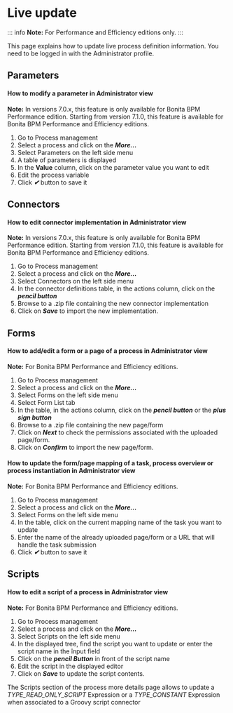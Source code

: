 # Live update

::: info
**Note:** For Performance and Efficiency editions only.
:::

This page explains how to update live process definition information. You need to be logged in with the Administrator profile.

## Parameters

#### How to modify a parameter in Administrator view  

**Note:** In versions 7.0.x, this feature is only available for Bonita BPM Performance edition. Starting from version 7.1.0, this feature is available for Bonita BPM Performance and Efficiency editions. 

1. Go to Process management
2. Select a process and click on the _**More...**_
3. Select Parameters on the left side menu
4. A table of parameters is displayed
5. In the **Value** column, click on the parameter value you want to edit
6. Edit the process variable
7. Click _**✔**_ button to save it

## Connectors

#### How to edit connector implementation in Administrator view  

**Note:** In versions 7.0.x, this feature is only available for Bonita BPM Performance edition. Starting from version 7.1.0, this feature is available for Bonita BPM Performance and Efficiency editions. 

1. Go to Process management
2. Select a process and click on the _**More...**_
3. Select Connectors on the left side menu
4. In the connector definitions table, in the actions column, click on the _**pencil button**_
5. Browse to a .zip file containing the new connector implementation
6. Click on _**Save**_ to import the new implementation.

## Forms

#### How to add/edit a form or a page of a process in Administrator view

**Note:** For Bonita BPM Performance and Efficiency editions. 

1. Go to Process management
2. Select a process and click on the _**More...**_
3. Select Forms on the left side menu
4. Select Form List tab
5. In the table, in the actions column, click on the _**pencil button**_ or the _**plus sign button**_
6. Browse to a .zip file containing the new page/form
7. Click on _**Next**_ to check the permissions associated with the uploaded page/form.
8. Click on _**Confirm**_ to import the new page/form.

#### How to update the form/page mapping of a task, process overview or process instantiation in Administrator view

**Note:** For Bonita BPM Performance and Efficiency editions.

1. Go to Process management
2. Select a process and click on the _**More...**_
3. Select Forms on the left side menu
4. In the table, click on the current mapping name of the task you want to update
5. Enter the name of the already uploaded page/form or a URL that will handle the task submission
6. Click _**✔**_ button to save it

## Scripts

#### How to edit a script of a process in Administrator view

**Note:** For Bonita BPM Performance and Efficiency editions.

1. Go to Process management
2. Select a process and click on the _**More...**_
3. Select Scripts on the left side menu
4. In the displayed tree, find the script you want to update or enter the script name in the înput field
5. Click on the _**pencil Button**_ in front of the script name
6. Edit the script in the displayed editor
7. Click on _**Save**_ to update the script contents.

The Scripts section of the process more details page allows to update a _TYPE\_READ\_ONLY\_SCRIPT_ Expression or a _TYPE\_CONSTANT_ Expression when associated to a Groovy script connector
